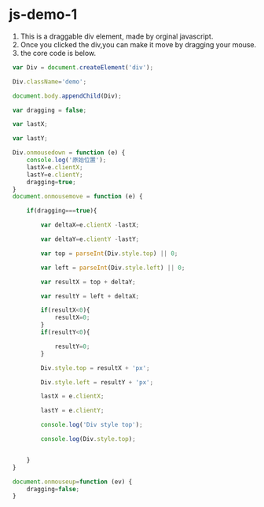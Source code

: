 # js-demo-1
1. This is a draggable div element, made by orginal javascript.
2. Once you clicked the div,you can make it move by dragging your mouse.
3. the core code is below.
 ```javascript
  var Div = document.createElement('div');

  Div.className='demo';

  document.body.appendChild(Div);

  var dragging = false;

  var lastX;

  var lastY;

  Div.onmousedown = function (e) {
      console.log('原始位置');
      lastX=e.clientX;
      lastY=e.clientY;
      dragging=true;
  }
  document.onmousemove = function (e) {

      if(dragging===true){

          var deltaX=e.clientX -lastX;

          var deltaY=e.clientY -lastY;

          var top = parseInt(Div.style.top) || 0;

          var left = parseInt(Div.style.left) || 0;

          var resultX = top + deltaY;

          var resultY = left + deltaX;

          if(resultX<0){
              resultX=0;
          }
          if(resultY<0){

              resultY=0;
          }

          Div.style.top = resultX + 'px';

          Div.style.left = resultY + 'px';

          lastX = e.clientX;

          lastY = e.clientY;

          console.log('Div style top');

          console.log(Div.style.top);


      }
  }

  document.onmouseup=function (ev) {
      dragging=false;
  }
 ```
